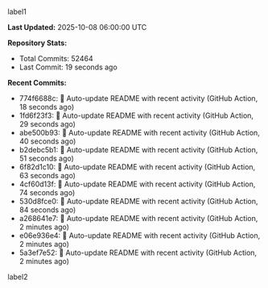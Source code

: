 
label1 
<!-- ACTIVITY_START -->
**Last Updated:** 2025-10-08 06:00:00 UTC

**Repository Stats:**
- Total Commits: 52464
- Last Commit: 19 seconds ago

**Recent Commits:**
- 774f6688c: 🤖 Auto-update README with recent activity (GitHub Action, 18 seconds ago)
- 1fd6f23f3: 🤖 Auto-update README with recent activity (GitHub Action, 29 seconds ago)
- abe500b93: 🤖 Auto-update README with recent activity (GitHub Action, 40 seconds ago)
- b2debc5b1: 🤖 Auto-update README with recent activity (GitHub Action, 51 seconds ago)
- 6f82d1c10: 🤖 Auto-update README with recent activity (GitHub Action, 63 seconds ago)
- 4cf60d13f: 🤖 Auto-update README with recent activity (GitHub Action, 74 seconds ago)
- 530d8fce0: 🤖 Auto-update README with recent activity (GitHub Action, 84 seconds ago)
- a268641e7: 🤖 Auto-update README with recent activity (GitHub Action, 2 minutes ago)
- e06e936e4: 🤖 Auto-update README with recent activity (GitHub Action, 2 minutes ago)
- 5a3ef7e52: 🤖 Auto-update README with recent activity (GitHub Action, 2 minutes ago)
<!-- ACTIVITY_END -->

label2
